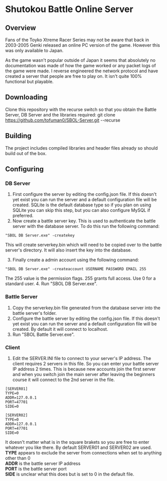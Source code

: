 # Shutokou Battle Online Server

## Overview

Fans of the Toyko Xtreme Racer Series may not be aware that back in 2003-2005 Genki released an online PC version of the game. However this was only available to Japan.

As the game wasn't popular outside of Japan it seems that absolutely no documentation was made of how the game worked or any packet logs of the game were made. I reverse engineered the network protocol and have created a server that people are free to play on. It isn't quite 100% functional but playable.

## Downloading

Clone this repository with the recurse switch so that you obtain the Battle Server, DB Server and the libraries required: git clone https://github.com/tofuman0/SBOL-Server.git --recurse

## Building

The project includes compiled libraries and header files already so should build out of the box.

## Configuring

### DB Server

1. First configure the server by editing the config.json file. If this doesn't yet exist you can run the server and a default configuration file will be created. SQLite is the default database type so if you plan on using SQLite you can skip this step, but you can also configure MySQL if preferred.
2. Now create a battle server key. This is used to authenticate the battle server with the database server. To do this run the following command:

```
"SBOL DB Server.exe" -createkey
```

This will create serverkey.bin which will need to be copied over to the battle server's directory. It will also insert the key into the database.

3. Finally create a admin account using the following command:
```
"SBOL DB Server.exe" -createaccount USERNAME PASSWORD EMAIL 255
```
The 255 value is the permission flags. 255 grants full access. Use 0 for a standard user.
4. Run "SBOL DB Server.exe".

### Battle Server

1. Copy the serverkey.bin file generated from the database server into the battle server's folder.
2. Configure the battle server by editing the config.json file. If this doesn't yet exist you can run the server and a default configuration file will be created. By default it will connect to localhost.
3. Run "SBOL Battle Server.exe".

### Client

1. Edit the SERVER.INI file to connect to your server's IP address. The client requires 2 servers in this file. So you can enter your battle server IP address 2 times. This is because new accounts join the first server and when you switch join the main server after leaving the beginners course it will connect to the 2nd server in the file.
```
[SERVER01]
TYPE=0
ADDR=127.0.0.1
PORT=47701
SIDE=0

[SERVER02]
TYPE=0
ADDR=127.0.0.1
PORT=47701
SIDE=0
```
It doesn't matter what is in the square brakets so you are free to enter whatever you like there. By default SERVER01 and SERVER02 are used.<br/>
**TYPE** appears to exclude the server from connections when set to anything other than 0<br/>
**ADDR** is the battle server IP address<br/>
**PORT** is the battle server port<br/>
**SIDE** is unclear what this does but is set to 0 in the default file.<br/>